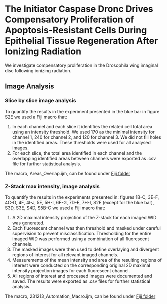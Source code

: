 # The Initiator Caspase Dronc Drives Compensatory Proliferation of Apoptosis-Resistant Cells During Epithelial Tissue Regeneration After Ionizing Radiation
We investigate compensatory proliferation in the Drosophila wing imaginal disc following ionizing radiation.
## Image Analysis
### Slice by slice image analysis
To quantify the results in the experiment presented in the blue bar in figure S2E we used a Fiji macro that:
1. In each channel and each slice it identifies the related cell total area using an intensity threshold. We used 170 as the minimal intensity for channel 1, 240 for channel 2, and 120 for channel 3. We did not fill holes in the identified areas. These thresholds were used for all analysed images. 
2. For each slice, the total area identified in each channel and the overlapping identified areas between channels were exported as .csv file for further statistical analysis.

The macro, Areas_Overlap.ijm, can be found under [Fiji folder](../../tree/main/Fiji)

### Z-Stack max intensity, image analysis
To quantify the results in the experiments presented in: figures 1B-C, 3E-F, 4C-D, 4F, 4I-J, 5E, 5H-I, 6F-G, 7D-E, 7H-I, S2E (except for the blue bar), S3D, S3E, S4D, S5B-C we used a Fiji macro that:
1. A 2D maximal intensity projection of the Z-stack for each imaged WID was generated.
2. Each fluorescent channel was then threshold and masked under careful supervision to prevent misclassification. Thresholding for the entire imaged WID was performed using a combination of all fluorescent channels.
3. The masked images were then used to define overlaying and divergent regions of interest for all relevant imaged channels.
4. Measurements of the mean intensity and area of the resulting regions of interest were conducted on the corresponding original 2D maximal intensity projection images for each fluorescent channel.
5. All regions of interest and processed images were documented and saved. The results were exported as .csv files for further statistical analysis.

The macro, 231213_Automation_Macro.ijm, can be found under [Fiji folder](../../tree/main/Fiji)
